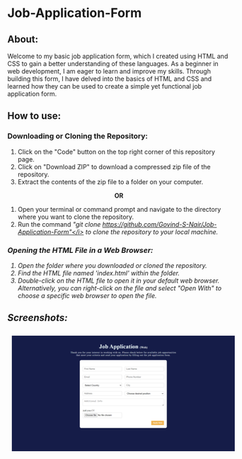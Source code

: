 # Job-Application-Form

## About:
Welcome to my basic job application form, which I created using HTML and CSS to gain a better understanding of these languages. As a beginner in web development, I am eager to learn and improve my skills. Through building this form, I have delved into the basics of HTML and CSS and learned how they can be used to create a simple yet functional job application form.

## How to use:

### Downloading or Cloning the Repository:
1. Click on the "Code" button on the top right corner of this repository page.
2. Click on "Download ZIP" to download a compressed zip file of the repository.
3. Extract the contents of the zip file to a folder on your computer.

<p align="center"><b> OR </b></p>

1. Open your terminal or command prompt and navigate to the directory where you want to clone the repository.
2. Run the command <i>"git clone https://github.com/Govind-S-Nair/Job-Application-Form"</i> to clone the repository to your local machine.

### Opening the HTML File in a Web Browser:
1. Open the folder where you downloaded or cloned the repository.
2. Find the HTML file named 'index.html' within the folder.
3. Double-click on the HTML file to open it in your default web browser. Alternatively, you can right-click on the file and select "Open With" to choose a specific web browser to open the file.

## Screenshots:
<img style="margin: 10px" src="https://github.com/Govind-S-Nair/Job-Application-Form/blob/main/images/Screenshot%2001.png" alt="Screenshot"/>
